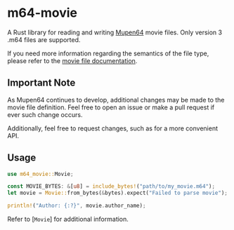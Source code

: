 # m64-movie

A Rust library for reading and writing [Mupen64](https://github.com/mupen64/mupen64-rr-lua) movie files.
Only version 3 .m64 files are supported.

If you need more information regarding the semantics of the file type, please
refer to the [movie file documentation](https://tasvideos.org/EmulatorResources/Mupen/M64).

## Important Note

As Mupen64 continues to develop, additional changes may be made to the movie
file definition. Feel free to open an issue or make a pull request if ever such
change occurs.

Additionally, feel free to request changes, such as for a more convenient API.

## Usage

```rs
use m64_movie::Movie;

const MOVIE_BYTES: &[u8] = include_bytes!("path/to/my_movie.m64");
let movie = Movie::from_bytes(&bytes).expect("Failed to parse movie");

println!("Author: {:?}", movie.author_name);
```

Refer to [`Movie`] for additional information.
